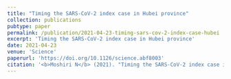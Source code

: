 ```yaml
---
title: "Timing the SARS-CoV-2 index case in Hubei province"
collection: publications
pubtype: paper
permalink: /publication/2021-04-23-timing-sars-cov-2-index-case-hubei
excerpt: 'Timing the SARS-CoV-2 index case in Hubei province'
date: 2021-04-23
venue: 'Science'
paperurl: 'https://doi.org/10.1126/science.abf8003'
citation: '<b>Moshiri N</b> (2021). "Timing the SARS-CoV-2 index case in Hubei province." <i>Science</i>. <a href="https://doi.org/10.1126/science.abf8003" target="_blank">doi:10.1126/science.abf8003</a>'
---
```

